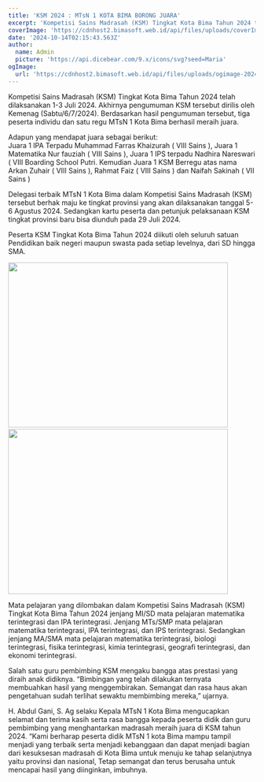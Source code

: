 ```yaml
---
title: 'KSM 2024 : MTsN 1 KOTA BIMA BORONG JUARA'
excerpt: 'Kompetisi Sains Madrasah (KSM) Tingkat Kota Bima Tahun 2024 telah dilaksanakan 1-3 Juli 2024. Akhirnya pengumuman KSM tersebut dirilis oleh Kemenag (Sabtu/6/7/2024). Berdasarkan hasil pengumuman tersebut, tiga peserta individu dan satu regu MTsN 1 Kota Bima berhasil meraih juara.'
coverImage: 'https://cdnhost2.bimasoft.web.id/api/files/uploads/coverImage-1728872119342.jpeg'
date: '2024-10-14T02:15:43.563Z'
author:
  name: Admin
  picture: 'https://api.dicebear.com/9.x/icons/svg?seed=Maria'
ogImage:
  url: 'https://cdnhost2.bimasoft.web.id/api/files/uploads/ogimage-2024-10-14T02:15:43.563Z-ksm-2024-mtsn-1-kota-bima-borong-juara.jpg'
---
```


<div class="entry-content alignfull wp-block-post-content has-global-padding is-layout-constrained wp-block-post-content-is-layout-constrained">
<p>Kompetisi Sains Madrasah (KSM) Tingkat Kota Bima Tahun 2024 telah dilaksanakan 1-3 Juli 2024. Akhirnya pengumuman KSM tersebut dirilis oleh Kemenag (Sabtu/6/7/2024). Berdasarkan hasil pengumuman tersebut, tiga peserta individu dan satu regu MTsN 1 Kota Bima berhasil meraih juara.</p>
<p>Adapun yang mendapat juara sebagai berikut:<br>Juara 1 IPA Terpadu Muhammad Farras Khaizurah ( VIII Sains ), Juara 1 Matematika Nur fauziah ( VIII Sains ), Juara 1 IPS terpadu Nadhira Nareswari ( VIII Boarding School Putri. Kemudian Juara 1 KSM Berregu atas nama Arkan Zuhair ( VIII Sains ), Rahmat Faiz ( VIII Sains ) dan Naifah Sakinah ( VII Sains )</p>
<p>Delegasi terbaik MTsN 1 Kota Bima dalam Kompetisi Sains Madrasah (KSM) tersebut berhak maju ke tingkat provinsi yang akan dilaksanakan tanggal 5-6 Agustus 2024. Sedangkan kartu peserta dan petunjuk pelaksanaan KSM tingkat provinsi baru bisa diunduh pada 29 Juli 2024.</p>
<p>Peserta KSM Tingkat Kota Bima Tahun 2024 diikuti oleh seluruh satuan Pendidikan baik negeri maupun swasta pada setiap levelnya, dari SD hingga SMA.</p>
<p><img class=" wp-image-2027 aligncenter" src="https://old.mtsn1kobi.sch.id/wp-content/uploads/2024/07/WhatsApp-Image-2024-07-06-at-09.15.21-460x345.jpeg" alt="" width="447" height="335">&nbsp;<img class=" wp-image-2028 aligncenter" src="https://old.mtsn1kobi.sch.id/wp-content/uploads/2024/07/WhatsApp-Image-2024-07-06-at-09.15.22-1-460x345.jpeg" alt="" width="447" height="335"></p>
<p>Mata pelajaran yang dilombakan dalam Kompetisi Sains Madrasah (KSM) Tingkat Kota Bima Tahun 2024 jenjang MI/SD mata pelajaran matematika terintegrasi dan IPA terintegrasi. Jenjang MTs/SMP mata pelajaran matematika terintegrasi, IPA terintegrasi, dan IPS terintegrasi. Sedangkan jenjang MA/SMA mata pelajaran matematika terintegrasi, biologi terintegrasi, fisika terintegrasi, kimia terintegrasi, geografi terintegrasi, dan ekonomi terintegrasi.</p>
<p>Salah satu guru pembimbing KSM mengaku bangga atas prestasi yang diraih anak didiknya. &ldquo;Bimbingan yang telah dilakukan ternyata membuahkan hasil yang menggembirakan. Semangat dan rasa haus akan pengetahuan sudah terlihat sewaktu membimbing mereka,&rdquo; ujarnya.</p>
<p>H. Abdul Gani, S. Ag selaku Kepala MTsN 1 Kota Bima mengucapkan selamat dan terima kasih serta rasa bangga kepada peserta didik dan guru pembimbing yang menghantarkan madrasah meraih juara di KSM tahun 2024. &ldquo;Kami berharap peserta didik MTsN 1 kota Bima mampu tampil menjadi yang terbaik serta menjadi kebanggaan dan dapat menjadi bagian dari kesuksesan madrasah di Kota Bima untuk menuju ke tahap selanjutnya yaitu provinsi dan nasional, Tetap semangat dan terus berusaha untuk mencapai hasil yang diinginkan, imbuhnya.</p>
</div>
<div class="wp-block-group has-global-padding is-layout-constrained wp-block-group-is-layout-constrained">
<div class="wp-block-group has-global-padding is-layout-constrained wp-block-group-is-layout-constrained">&nbsp;</div>
</div>